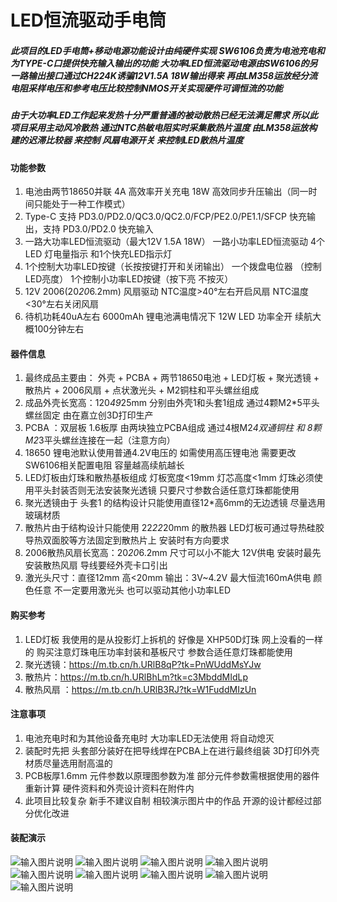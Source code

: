 # LED恒流驱动手电筒

##### 此项目的LED手电筒+移动电源功能设计由纯硬件实现   SW6106负责为电池充电和为TYPE-C口提供快充输入输出的功能  大功率LED恒流驱动电源由SW6106的另一路输出接口通过CH224K诱骗12V1.5A 18W输出得来 再由LM358运放经分流电阻采样电压和参考电压比较控制NMOS开关实现硬件可调恒流的功能 

##### 由于大功率LED工作起来发热十分严重普通的被动散热已经无法满足需求 所以此项目采用主动风冷散热 通过NTC热敏电阻实时采集散热片温度 由LM358运放构建的迟滞比较器 来控制 风扇电源开关 来控制LED散热片温度

#### 功能参数
1. 电池由两节18650并联  4A 高效率开关充电  18W 高效同步升压输出（同一时间只能处于一种工作模式）
2. Type-C 支持 PD3.0/PD2.0/QC3.0/QC2.0/FCP/PE2.0/PE1.1/SFCP 快充输出，支持 PD3.0/PD2.0 快充输入
3. 一路大功率LED恒流驱动（最大12V 1.5A 18W）   一路小功率LED恒流驱动   4个LED 灯电量指示 和1个快充LED指示灯
4.  1个控制大功率LED按键（长按按键打开和关闭输出） 一个拨盘电位器 （控制LED亮度） 1个控制小功率LED按键（按下亮 不按灭）
5.  12V 2006(20*20*6.2mm) 风扇驱动  NTC温度>40°左右开启风扇   NTC温度<30°左右关闭风扇
6.  待机功耗40uA左右 6000mAh 锂电池满电情况下 12W LED 功率全开  续航大概100分钟左右  
 
#### 器件信息
1.  最终成品主要由： 外壳 + PCBA + 两节18650电池 + LED灯板 + 聚光透镜 + 散热片 + 2006风扇 + 点状激光头 + M2铜柱和平头螺丝组成
2.  成品外壳长宽高：120*49*25mm  分别由外壳1和头套1组成  通过4颗M2*5平头螺丝固定     由在嘉立创3D打印生产
3.  PCBA ：双层板 1.6板厚 由两块独立PCBA组成 通过4根M2*4双通铜柱 和 8颗M2*3平头螺丝连接在一起（注意方向）
4.  18650 锂电池默认使用普通4.2V电压的   如需使用高压锂电池 需要更改SW6106相关配置电阻  容量越高续航越长
5.  LED灯板由灯珠和散热基板组成 灯板宽度<19mm 灯芯高度<1mm  灯珠必须使用平头封装否则无法安装聚光透镜  只要尺寸参数合适任意灯珠都能使用
6.  聚光透镜由于 头套1 的结构设计只能使用直径12*高6mm的无边透镜  尽量选用玻璃材质
7.  散热片由于结构设计只能使用 22*22*20mm 的散热器  LED灯板可通过导热硅胶 导热双面胶等方法固定到散热片上   安装时有方向要求
8.  2006散热风扇长宽高：20*20*6.2mm 尺寸可以小不能大  12V供电   安装时最先安装散热风扇 导线要经外壳卡口引出
9.  激光头尺寸：直径12mm  高<20mm   输出：3V~4.2V  最大恒流160mA供电  颜色任意 不一定要用激光头 也可以驱动其他小功率LED 

#### 购买参考
1. LED灯板 我使用的是从投影灯上拆机的 好像是 XHP50D灯珠 网上没看的一样的 购买注意灯珠电压功率封装和基板尺寸  参数合适任意灯珠都能使用
2. 聚光透镜：https://m.tb.cn/h.URlB8qP?tk=PnWUddMsYJw
3. 散热片：https://m.tb.cn/h.URlBhLm?tk=c3MbddMIdLp
4. 散热风扇 ：https://m.tb.cn/h.URlB3RJ?tk=W1FuddMIzUn
 
#### 注意事项
1. 电池充电时和为其他设备充电时   大功率LED无法使用  将自动熄灭 
2.  装配时先把 头套部分装好在把导线焊在PCBA上在进行最终组装    3D打印外壳材质尽量选用耐高温的 
3.  PCB板厚1.6mm   元件参数以原理图参数为准   部分元件参数需根据使用的器件重新计算  硬件资料和外壳设计资料在附件内 
4.  此项目比较复杂 新手不建议自制   相较演示图片中的作品 开源的设计都经过部分优化改进 

#### 装配演示
![输入图片说明](img/1%20(1).jpg)
![输入图片说明](img/2%20(1).jpg)
![输入图片说明](img/3%20(1).jpg)
![输入图片说明](img/4%20(1).jpg)
![输入图片说明](img/5%20(1).jpg)
![输入图片说明](img/6%20(1).jpg)
![输入图片说明](img/7%20(1).jpg)
![输入图片说明](img/8%20(1).jpg)
![输入图片说明](img/9%20(1).jpg)